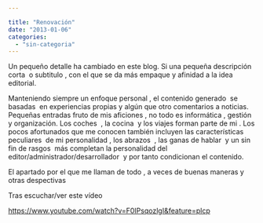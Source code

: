 ```yaml
---

title: "Renovación"
date: "2013-01-06"
categories: 
  - "sin-categoria"
---
```


Un pequeño detalle ha cambiado en este blog. Si una pequeña descripción corta  o subtitulo , con el que se da más empaque y afinidad a la idea editorial.

Manteniendo siempre un enfoque personal , el contenido generado  se basadas  en experiencias propias y algún que otro comentarios a noticias. Pequeñas entradas fruto de mis aficiones , no todo es informática , gestión y organización. Los coches  , la cocina  y los viajes forman parte de mi . Los pocos afortunados que me conocen también incluyen las características peculiares  de mi personalidad , los abrazos  , las ganas de hablar  y un sin fin de rasgos  más completan la personalidad del editor/administrador/desarrollador  y por tanto condicionan el contenido.

El apartado por el que me llaman de todo , a veces de buenas maneras y otras despectivas

Tras escuchar/ver este vídeo

https://www.youtube.com/watch?v=F0IPsqozlgI&feature=plcp
